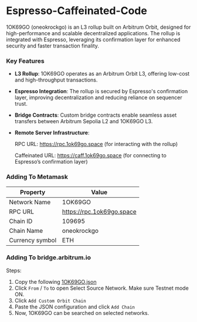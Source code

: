 # Espresso-Caffeinated-Code

1OK69GO (oneokrockgo) is an L3 rollup built on Arbitrum Orbit, designed for high-performance and scalable decentralized applications. The rollup is integrated with Espresso, leveraging its confirmation layer for enhanced security and faster transaction finality.

### Key Features

- **L3 Rollup**: 1OK69GO operates as an Arbitrum Orbit L3, offering low-cost and high-throughput transactions.
- **Espresso Integration**: The rollup is secured by Espresso's confirmation layer, improving decentralization and reducing reliance on sequencer trust.
- **Bridge Contracts**: Custom bridge contracts enable seamless asset transfers between Arbitrum Sepolia L2 and 1OK69GO L3.
- **Remote Server Infrastructure**:

  RPC URL: https://rpc.1ok69go.space (for interacting with the rollup)

  Caffeinated URL: https://caff.1ok69go.space (for connecting to Espresso’s confirmation layer)

### Adding To Metamask

| Property        | Value                     |
| --------------- | ------------------------- |
| Network Name    | 1OK69GO                   |
| RPC URL         | https://rpc.1ok69go.space |
| Chain ID        | 109695                    |
| Chain Name      | oneokrockgo               |
| Currency symbol | ETH                       |

### Adding To bridge.arbitrum.io

Steps:

1. Copy the following [1OK69GO.json](1OK69GO.json)
2. Click `From` / `To` to open Select Source Network. Make sure Testnet mode ON.
3. Click `Add Custom Orbit Chain`
4. Paste the JSON configuration and click `Add Chain`
5. Now, 1OK69GO can be searched on selected networks.
